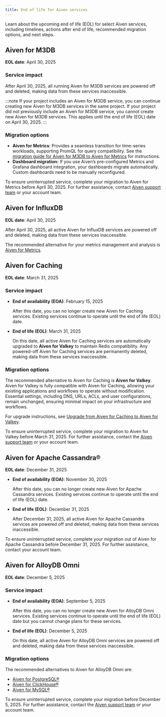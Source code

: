 ```yaml
---
title: End of life for Aiven services
---
```


Learn about the upcoming end of life (EOL) for select Aiven services, including timelines, actions after end of life, recommended migration options, and next steps.

## Aiven for M3DB

**EOL date**: April 30, 2025

### Service impact

After April 30, 2025, all running Aiven for M3DB
services are powered off and deleted, making data from these services inaccessible.

:::note
If your project includes an Aiven for M3DB service, you can continue creating new
Aiven for M3DB services in the same project. If your project did not previously include
an Aiven for M3DB service, you cannot create new Aiven for M3DB services. This applies
until the end of life (EOL) date on April 30, 2025.
:::

### Migration options

- **Aiven for Metrics**: Provides a seamless transition for time-series workloads,
  supporting PromQL for query compatibility. See the
  [migration guide for Aiven for M3DB to Aiven for Metrics](https://aiven.io/docs/products/metrics/howto/migrate-m3db-thanos)
  for instructions.
- **Dashboard migration:** If you use Aiven’s pre-configured Metrics and Grafana dashboard
  integration, your dashboards migrate automatically. Custom dashboards need to be
  manually reconfigured.

To ensure uninterrupted service, complete your migration to Aiven for Metrics before
April 30, 2025. For further assistance, contact
[Aiven support team](mailto:support@aiven.io) or your account team.

## Aiven for InfluxDB

**EOL date**: April 30, 2025

After April 30, 2025, all active Aiven for InfluxDB services are powered off and
deleted, making data from these services inaccessible.

The recommended alternative for your metrics management and analysis is
[Aiven for Metrics](/docs/products/metrics).

## Aiven for Caching

**EOL date**: March 31, 2025

### Service impact

- **End of availability (EOA)**: February 15, 2025

  After this date, you can no longer create new Aiven for Caching services. Existing
  services continue to operate until the end of life (EOL) date.

- **End of life (EOL)**: March 31, 2025

  On this date, all active Aiven for Caching services are automatically upgraded
  to **Aiven for Valkey** to maintain Redis compatibility. Any powered-off Aiven for
  Caching services are permanently deleted, making data from these services
  inaccessible.

### Migration options

The recommended alternative to Aiven for Caching is **Aiven for Valkey**. Aiven for
Valkey is fully compatible with Aiven for Caching, allowing your existing applications
and workflows to operate without modification. Essential settings, including DNS, URLs,
ACLs, and user configurations, remain unchanged, ensuring minimal impact on your
infrastructure and workflows.

For upgrade instructions, see
[Upgrade from Aiven for Caching to Aiven for Valkey](/docs/products/caching/howto/upgrade-aiven-for-caching-to-valkey).

To ensure uninterrupted service, complete your migration to Aiven for Valkey before
March 31, 2025. For further assistance, contact the
[Aiven support team](mailto:support@aiven.io) or your account team.

## Aiven for Apache Cassandra®

**EOL date**: December 31, 2025

- **End of availability (EOA)**: November 30, 2025

  After this date, you can no longer create new Aiven for Apache Cassandra services.
  Existing services continue to operate until the end of life (EOL) date.

- **End of life (EOL)**: December 31, 2025

  After December 31, 2025, all active Aiven for Apache Cassandra services are powered off
  and deleted, making data from these services inaccessible.

To ensure uninterrupted service, complete your migration out of Aiven for Apache Cassandra
before December 31, 2025. For further assistance, contact your account team.

## Aiven for AlloyDB Omni

**EOL date**: December 5, 2025

### Service impact

- **End of availability (EOA)**: September 5, 2025

  After this date, you can no longer create new Aiven for AlloyDB Omni services. Existing
  services continue to operate until the end of life (EOL) date but you cannot change
  plans for these services.

- **End of life (EOL)**: December 5, 2025

  On this date, all active Aiven for AlloyDB Omni services are powered off and deleted,
  making data from these services inaccessible.

### Migration options

The recommended alternatives to Aiven for AlloyDB Omni are:

- [Aiven for PostgreSQL®](/docs/products/postgresql)
- [Aiven for ClickHouse®](/docs/products/clickhouse)
- [Aiven for MySQL®](/docs/products/mysql)

To ensure uninterrupted service, complete your migration before December 5, 2025.
For further assistance, contact the [Aiven support team](mailto:support@aiven.io) or your
account team.
